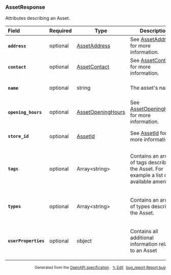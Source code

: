 <!--- This is a generated file, do not edit! -->
<!--- [START woosmap_http_schema_assetresponse] -->
<h3 class="schema-object" id="AssetResponse">AssetResponse</h3>

Attributes describing an Asset.

| Field                                                                                                              | Required | Type                                                        | Description                                                                                                                                      |
| :----------------------------------------------------------------------------------------------------------------- | -------- | ----------------------------------------------------------- | ------------------------------------------------------------------------------------------------------------------------------------------------ |
| <h4 id="AssetResponse-address" class="add-link schema-object-property-key"><code>address</code></h4>               | optional | [AssetAddress](#AssetAddress "AssetAddress")                | See [AssetAddress](#AssetAddress "AssetAddress") for more information.                                                                           |
| <h4 id="AssetResponse-contact" class="add-link schema-object-property-key"><code>contact</code></h4>               | optional | [AssetContact](#AssetContact "AssetContact")                | See [AssetContact](#AssetContact "AssetContact") for more information.                                                                           |
| <h4 id="AssetResponse-name" class="add-link schema-object-property-key"><code>name</code></h4>                     | optional | string                                                      | <div class="nonref-property-description"><p>The asset's name.</p></div>                                                                          |
| <h4 id="AssetResponse-opening_hours" class="add-link schema-object-property-key"><code>opening_hours</code></h4>   | optional | [AssetOpeningHours](#AssetOpeningHours "AssetOpeningHours") | See [AssetOpeningHours](#AssetOpeningHours "AssetOpeningHours") for more information.                                                            |
| <h4 id="AssetResponse-store_id" class="add-link schema-object-property-key"><code>store_id</code></h4>             | optional | [AssetId](#AssetId "AssetId")                               | See [AssetId](#AssetId "AssetId") for more information.                                                                                          |
| <h4 id="AssetResponse-tags" class="add-link schema-object-property-key"><code>tags</code></h4>                     | optional | Array&lt;string&gt;                                         | <div class="nonref-property-description"><p>Contains an array of tags describing the Asset. For example a list of available amenities.</p></div> |
| <h4 id="AssetResponse-types" class="add-link schema-object-property-key"><code>types</code></h4>                   | optional | Array&lt;string&gt;                                         | <div class="nonref-property-description"><p>Contains an array of types describing the Asset.</p></div>                                           |
| <h4 id="AssetResponse-userProperties" class="add-link schema-object-property-key"><code>userProperties</code></h4> | optional | object                                                      | <div class="nonref-property-description"><p>Contains all additional information relative to an Asset</p></div>                                   |

<p style="text-align: right; font-size: smaller;">Generated from the <a data-label="openapi-github" href="https://github.com/woosmap/openapi-specification" title="Woosmap OpenAPI Specification" class="external">OpenAPI specification</a>.
<a data-label="openapi-github-woosmap-http-schema-assetresponse" data-action="edit" style="margin-left: 5px;" href="https://github.com/woosmap/openapi-specification/blob/main/specification/schemas/AssetResponse.yml" title="Edit on GitHub">✎ Edit</a>
<a data-label="openapi-github-woosmap-http-schema-assetresponse" data-action="bug" style="margin-left: 5px;" href="https://github.com/woosmap/openapi-specification/issues/new?assignees=&labels=type%3A+bug%2C+triage+me&template=bug_report.md&title=[schemas] Bug - AssetResponse" title="File bug for schemas on GitHub"><span class="material-icons">bug_report</span> Report bug</a>
</p>

<!--- [END woosmap_http_schema_assetresponse] -->
